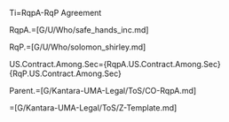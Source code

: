 Ti=RqpA-RqP Agreement

RqpA.=[G/U/Who/safe_hands_inc.md]

RqP.=[G/U/Who/solomon_shirley.md]

US.Contract.Among.Sec={RqpA.US.Contract.Among.Sec}{RqP.US.Contract.Among.Sec}

Parent.=[G/Kantara-UMA-Legal/ToS/CO-RqpA.md]

=[G/Kantara-UMA-Legal/ToS/Z-Template.md]
